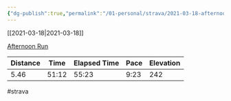 ```yaml
---
{"dg-publish":true,"permalink":"/01-personal/strava/2021-03-18-afternoon-run/"}
---
```



[[2021-03-18\|2021-03-18]]

[Afternoon Run](https://www.strava.com/activities/4970433309)

| Distance | Time  | Elapsed Time | Pace | Elevation |
| -------- | ----- | ------------ | ---- | --------- |
| 5.46     | 51:12 | 55:23        | 9:23 | 242       |




#strava
